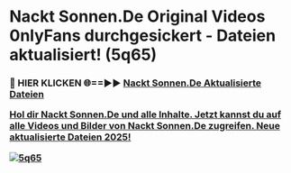 # Nackt Sonnen.De Original Videos 0nlyFans durchgesickert - Dateien aktualisiert! (5q65)

<h3>🔴 HIER KLICKEN 🌐==►► <a href="https://tinyurl.com/h6vf6nb8" rel="nofollow">Nackt Sonnen.De Aktualisierte Dateien

Hol dir Nackt Sonnen.De und alle Inhalte. Jetzt kannst du auf alle Videos und Bilder von Nackt Sonnen.De zugreifen. Neue aktualisierte Dateien 2025!

[![5q65](https://i.imgur.com/sD4kR3V.gif)](https://tinyurl.com/h6vf6nb8)
